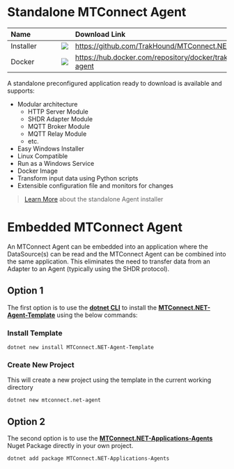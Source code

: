 # Standalone MTConnect Agent

<table>
    <thead>
        <tr>
            <th style="text-align: left;min-width: 100px;">Name</th>
            <th style="text-align: left;"></th>
            <th style="text-align: left;">Download Link</th>
        </tr>
    </thead>
    <tbody>
        <tr>
            <td>Installer</td>
            <td><img src="https://img.shields.io/github/downloads/TrakHound/MTConnect.NET/total?style=for-the-badge&logo=github&label=%20&color=%23333"/></td>
            <td><a href="https://github.com/TrakHound/MTConnect.NET/releases/latest">https://github.com/TrakHound/MTConnect.NET/releases/latest</a></td>
        </tr>
        <tr>
            <td>Docker</td>
            <td><img src="https://img.shields.io/docker/pulls/trakhound/mtconnect.net-agent?style=for-the-badge&logo=docker&label=%20&color=%23333"/></td>
            <td><a href="https://hub.docker.com/repository/docker/trakhound/mtconnect.net-agent">https://hub.docker.com/repository/docker/trakhound/mtconnect.net-agent</a></td>
        </tr>
    </tbody>
</table>

A standalone preconfigured application ready to download is available and supports:
- Modular architecture
    - HTTP Server Module
    - SHDR Adapter Module
    - MQTT Broker Module
    - MQTT Relay Module
    - etc.
- Easy Windows Installer
- Linux Compatible
- Run as a Windows Service
- Docker Image
- Transform input data using Python scripts
- Extensible configuration file and monitors for changes

> [Learn More](https://github.com/TrakHound/MTConnect.NET/tree/master/agent/MTConnect.NET-Agent) about the standalone Agent installer

# Embedded MTConnect Agent
An MTConnect Agent can be embedded into an application where the DataSource(s) can be read and the MTConnect Agent can be combined into the same application. This eliminates the need to transfer data from an Adapter to an Agent (typically using the SHDR protocol).

## Option 1
The first option is to use the **[dotnet CLI](https://learn.microsoft.com/en-us/dotnet/core/tools/)** to install the **[MTConnect.NET-Agent-Template](https://www.nuget.org/packages/MTConnect.NET-Agent-Template)** using the below commands:

### Install Template
```
dotnet new install MTConnect.NET-Agent-Template
```

### Create New Project
This will create a new project using the template in the current working directory
```
dotnet new mtconnect.net-agent
```

## Option 2
The second option is to use the **[MTConnect.NET-Applications-Agents](https://www.nuget.org/packages/MTConnect.NET-Applications-Agents)** Nuget Package directly in your own project. 
```
dotnet add package MTConnect.NET-Applications-Agents
```


